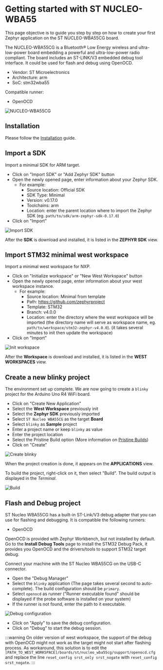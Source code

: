 # Getting started with ST NUCLEO-WBA55

This page objective is to guide you step by step on how to create your first Zephyr application on the ST NUCLEO-WBA55CG board.

The NUCLEO-WBA55CG is a Bluetooth® Low Energy wireless and ultra-low-power board embedding a powerful and ultra-low-power radio compliant. The board includes an ST-LINK/V3 embedded debug tool interface. It could be used for flash and debug using OpenOCD.

- Vendor: ST Microelectronics
- Architecture: arm
- SoC: stm32wba55

Compatible runner:
- OpenOCD
  
![NUCLEO-WBA55CG](/img/tutorials/nucleo-wba55cg/NUCLEO-WBA55CG-TOP.jpg)

## Installation

Please follow the [Installation](/docs/documentation/installation) guide.

## Import a SDK

Import a minimal SDK for ARM target. 

* Click on "Import SDK" or "Add Zephyr SDK" button
* Open the newly opened page, enter information about your Zephyr SDK.
  - For example:
    - Source location: Official SDK
    - SDK Type: Minimal
    - Version: v0.17.0
    - Toolchains: arm
    - Location: enter the parent location where to import the Zephyr SDK (eg. `path/to/sdk/arm-zephyr-sdk-0.17.0`)
* Click on "Import"

![Import SDK](/img/tutorials/nucleo-wba55cg/zw_import_sdk.gif)

After the **SDK** is download and installed, it is listed in the **ZEPHYR SDK** view.

## Import STM32 minimal west workspace

Import a minimal west workspace for NXP.

* Click on "Initialize workspace" or "New West Workspace" button
* Open the newly opened page, enter information about your west workspace instance.
  - For example:
    - Source location: Minimal from template
    - Path: https://github.com/zephyrproject
    - Template: STM32
    - Branch: v4.0.0
    - Location: enter the directory where the west workspace will be imported 
(the directory name will serve as workspace name, eg. `path/to/workspace/stm32-zephyr-v4.0.0`).
(it takes several minutes to init then update the workspace)
* Click on "Import"
  
![Init workspace](/img/tutorials/nucleo-wba55cg/zw_init_west_workspace.gif)
  
After the **Workspace** is download and installed, it is listed in the **WEST WORKSPACES** view.

## Create a new blinky project
The environment set up complete. We are now going to create a `blinky` project for the Arduino Uno R4 WiFi board.

* Click on "Create New Application"
* Select the **West Workspace** previously init
* Select the **Zephyr SDK** previously imported
* Select `ST Nucleo WBA55CG` as the target **Board**
* Select `blinky` as **Sample** project
* Enter a project name or keep `blinky` as value
* Enter the project location
* Select the Pristine Build option (More information on [Pristine Builds](https://docs.zephyrproject.org/latest/develop/west/build-flash-debug.html#pristine-builds))
* Click on "Create"

![Create blinky](/img/tutorials/nucleo-wba55cg/zw_create_blinky.gif)

When the project creation is done, it appears on the **APPLICATIONS** view.

To build the project, right-click on it, then select "Build". The build output is displayed in the *Terminal*.

![Build](/img/tutorials/nucleo-wba55cg/zw_build_blinky.gif)

## Flash and Debug project

ST Nucleo WBA55CG has a built-in ST-Link/V3 debug adapter that you can use for flashing and debugging. It is compatible the following runners:
* OpenOCD

OpenOCD is provided with Zephyr Workbench, but not installed by default. Go to the **Install Debug Tools** page to install the 
STM32 Debug Pack, it provides you OpenOCD and the drivers/tools to support STM32 target debug.

Connect your machine with the ST Nucleo WBA55CG on the USB-C connector.

* Open the "Debug Manager" 
* Select the `blinky` application (The page takes several second to auto-complete). The build configuration should be `primary`.
* Select `openocd` as runner ("Runner executable found" should be displayed if the probe software is installed on your system)
* If the runner is not found, enter the path to it executable.
  
![Debug configuration](/img/tutorials/nucleo-wba55cg/zw_debug_blinky.gif)

* Click on "Apply" to save the debug configuration.
* Click on "Debug" to start the debug session.

:::warning
On older version of west workspace, the support of the debug with OpenOCD might not work as the target might not start after flashing process. 
As workaround, this solution is to edit the `[PATH_TO_WEST_WORKSPACE]/boards/st/nucleo_wba55cg/support/openocd.cfg` and replace the line `reset_config srst_only srst_nogate` with `reset_config srst_nogate`.
:::
